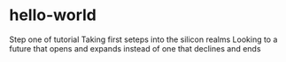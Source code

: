 # hello-world
Step one of tutorial
Taking first seteps into the silicon realms
Looking to a future that opens and expands instead of one that declines and ends
